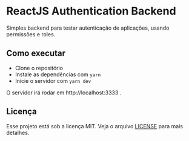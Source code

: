 # ReactJS Authentication Backend

Simples backend para testar autenticação de aplicações, usando permissões e roles.

## Como executar

- Clone o repositório
- Instale as dependências com `yarn`
- Inicie o servidor com `yarn dev`
  
O servidor irá rodar em http://localhost:3333 .

## Licença

Esse projeto está sob a licença MIT. Veja o arquivo [LICENSE](LICENSE.md) para mais detalhes.
